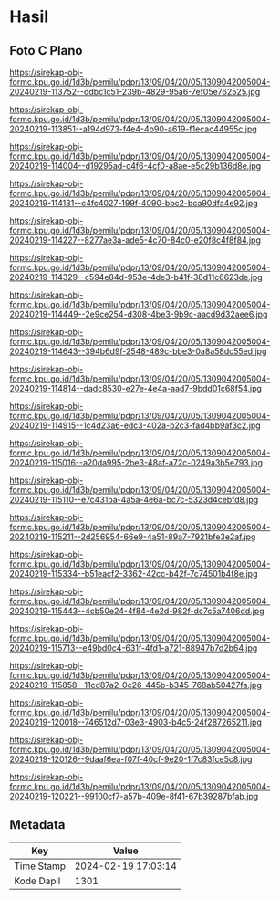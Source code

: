 # Hasil

## Foto C Plano

https://sirekap-obj-formc.kpu.go.id/1d3b/pemilu/pdpr/13/09/04/20/05/1309042005004-20240219-113752--ddbc1c51-239b-4829-95a6-7ef05e762525.jpg

https://sirekap-obj-formc.kpu.go.id/1d3b/pemilu/pdpr/13/09/04/20/05/1309042005004-20240219-113851--a194d973-f4e4-4b90-a619-f1ecac44955c.jpg

https://sirekap-obj-formc.kpu.go.id/1d3b/pemilu/pdpr/13/09/04/20/05/1309042005004-20240219-114004--d19295ad-c4f6-4cf0-a8ae-e5c29b136d8e.jpg

https://sirekap-obj-formc.kpu.go.id/1d3b/pemilu/pdpr/13/09/04/20/05/1309042005004-20240219-114131--c4fc4027-199f-4090-bbc2-bca90dfa4e92.jpg

https://sirekap-obj-formc.kpu.go.id/1d3b/pemilu/pdpr/13/09/04/20/05/1309042005004-20240219-114227--8277ae3a-ade5-4c70-84c0-e20f8c4f8f84.jpg

https://sirekap-obj-formc.kpu.go.id/1d3b/pemilu/pdpr/13/09/04/20/05/1309042005004-20240219-114329--c594e84d-953e-4de3-b41f-38d11c6623de.jpg

https://sirekap-obj-formc.kpu.go.id/1d3b/pemilu/pdpr/13/09/04/20/05/1309042005004-20240219-114449--2e9ce254-d308-4be3-9b9c-aacd9d32aee6.jpg

https://sirekap-obj-formc.kpu.go.id/1d3b/pemilu/pdpr/13/09/04/20/05/1309042005004-20240219-114643--394b6d9f-2548-489c-bbe3-0a8a58dc55ed.jpg

https://sirekap-obj-formc.kpu.go.id/1d3b/pemilu/pdpr/13/09/04/20/05/1309042005004-20240219-114814--dadc8530-e27e-4e4a-aad7-9bdd01c68f54.jpg

https://sirekap-obj-formc.kpu.go.id/1d3b/pemilu/pdpr/13/09/04/20/05/1309042005004-20240219-114915--1c4d23a6-edc3-402a-b2c3-fad4bb9af3c2.jpg

https://sirekap-obj-formc.kpu.go.id/1d3b/pemilu/pdpr/13/09/04/20/05/1309042005004-20240219-115016--a20da995-2be3-48af-a72c-0249a3b5e793.jpg

https://sirekap-obj-formc.kpu.go.id/1d3b/pemilu/pdpr/13/09/04/20/05/1309042005004-20240219-115110--e7c431ba-4a5a-4e6a-bc7c-5323d4cebfd8.jpg

https://sirekap-obj-formc.kpu.go.id/1d3b/pemilu/pdpr/13/09/04/20/05/1309042005004-20240219-115211--2d256954-66e9-4a51-89a7-7921bfe3e2af.jpg

https://sirekap-obj-formc.kpu.go.id/1d3b/pemilu/pdpr/13/09/04/20/05/1309042005004-20240219-115334--b51eacf2-3362-42cc-b42f-7c74501b4f8e.jpg

https://sirekap-obj-formc.kpu.go.id/1d3b/pemilu/pdpr/13/09/04/20/05/1309042005004-20240219-115443--4cb50e24-4f84-4e2d-982f-dc7c5a7406dd.jpg

https://sirekap-obj-formc.kpu.go.id/1d3b/pemilu/pdpr/13/09/04/20/05/1309042005004-20240219-115713--e49bd0c4-631f-4fd1-a721-88947b7d2b64.jpg

https://sirekap-obj-formc.kpu.go.id/1d3b/pemilu/pdpr/13/09/04/20/05/1309042005004-20240219-115858--11cd87a2-0c26-445b-b345-768ab50427fa.jpg

https://sirekap-obj-formc.kpu.go.id/1d3b/pemilu/pdpr/13/09/04/20/05/1309042005004-20240219-120018--746512d7-03e3-4903-b4c5-24f287265211.jpg

https://sirekap-obj-formc.kpu.go.id/1d3b/pemilu/pdpr/13/09/04/20/05/1309042005004-20240219-120126--9daaf6ea-f07f-40cf-9e20-1f7c83fce5c8.jpg

https://sirekap-obj-formc.kpu.go.id/1d3b/pemilu/pdpr/13/09/04/20/05/1309042005004-20240219-120221--99100cf7-a57b-409e-8f41-67b39287bfab.jpg


## Metadata

| Key        | Value               |
| ---------- | ------------------- |
| Time Stamp | 2024-02-19 17:03:14 |
| Kode Dapil | 1301                |



